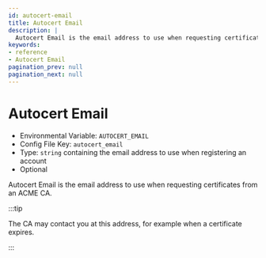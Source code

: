 ```yaml
---
id: autocert-email
title: Autocert Email
description: |
  Autocert Email is the email address to use when requesting certificates from an ACME CA.
keywords:
- reference
- Autocert Email
pagination_prev: null
pagination_next: null
---
```



# Autocert Email
- Environmental Variable: `AUTOCERT_EMAIL`
- Config File Key: `autocert_email`
- Type: `string` containing the email address to use when registering an account
- Optional

Autocert Email is the email address to use when requesting certificates from an ACME CA.

:::tip

The CA may contact you at this address, for example when a certificate expires.

:::

